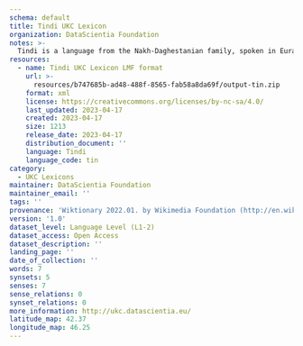 ```yaml
---
schema: default
title: Tindi UKC Lexicon
organization: DataScientia Foundation
notes: >-
  Tindi is a language from the Nakh-Daghestanian family, spoken in Eurasia. The UKC Lexicon of Tindi is represented as a lexico-semantic network. It consists of words, word senses, synsets, as well as sense-level and synset-level relationships.
resources:
  - name: Tindi UKC Lexicon LMF format
    url: >-
      resources/b747685b-ad48-488f-8565-fab58a8da69f/output-tin.zip
    format: xml
    license: https://creativecommons.org/licenses/by-nc-sa/4.0/
    last_updated: 2023-04-17
    created: 2023-04-17
    size: 1213
    release_date: 2023-04-17
    distribution_document: ''
    language: Tindi
    language_code: tin
category:
  - UKC Lexicons
maintainer: DataScientia Foundation
maintainer_email: ''
tags: ''
provenance: 'Wiktionary 2022.01. by Wikimedia Foundation (http://en.wiktionary.org); CogNet 2.1 by Khuyagbaatar Batsuren, National University of Mongolia (http://cognet.ukc.disi.unitn.it); Princeton WordNet 2.1 by Princeton University (https://wordnet.princeton.edu)'
version: '1.0'
dataset_level: Language Level (L1-2)
dataset_access: Open Access
dataset_description: ''
landing_page: ''
date_of_collection: ''
words: 7
synsets: 5
senses: 7
sense_relations: 0
synset_relations: 0
more_information: http://ukc.datascientia.eu/
latitude_map: 42.37
longitude_map: 46.25
---
```

